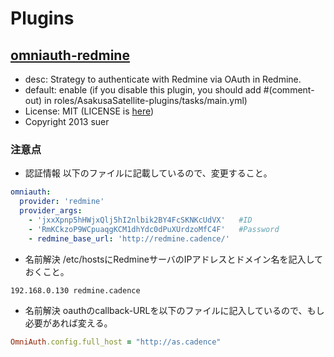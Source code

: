 # Plugins

## [omniauth-redmine](https://github.com/suer/omniauth-redmine)
* desc: Strategy to authenticate with Redmine via OAuth in Redmine.
* default: enable (if you disable this plugin, you should add #(comment-out) in roles/AsakusaSatellite-plugins/tasks/main.yml)
* License: MIT   (LICENSE is [here](https://github.com/suer/omniauth-redmine#license))
* Copyright 2013 suer

### 注意点
* 認証情報
以下のファイルに記載しているので、変更すること。

```/home/as/AsakusaSatellite/config/settings.yml
omniauth:
  provider: 'redmine'
  provider_args:
    - 'jxxXpnp5hHWjxQlj5hI2nlbik2BY4FcSKNKcUdVX'   #ID
    - 'RmKCkzoP9WCpuaqgKCM1dhYdc0dPuXUrdzoMfC4F'   #Password
    - redmine_base_url: 'http://redmine.cadence/'
```


* 名前解決
/etc/hostsにRedmineサーバのIPアドレスとドメイン名を記入しておくこと。

```
192.168.0.130 redmine.cadence
```

* 名前解決
oauthのcallback-URLを以下のファイルに記入しているので、もし必要があれば変える。

```/home/as/AsakusaSatellite/config/initializers/omniauth_redmine.rb
OmniAuth.config.full_host = "http://as.cadence"
```
